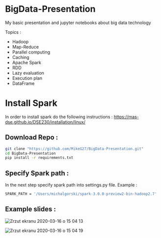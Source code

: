 # BigData-Presentation

 My basic presentation and jupyter notebooks about big data technology


Topics : 

* Hadoop
* Map-Reduce
* Parallel computing
* Caching
* Apache Spark 
* RDD
* Lazy evaluation
* Execution plan
* DataFrame


# Install Spark 

In order to install spark do the following instructions : 
https://mas-dse.github.io/DSE230/installation/linux/

## Download Repo : 

```bash
git clone "https://github.com/MikeG27/BigData-Presentation.git"
cd BigData-Presentation
pip install -r requirements.txt
```

## Specify Spark path   :

In the next step specify spark path into settings.py file. Example : 

```bash
SPARK_PATH = '/Users/michalgorski/spark-3.0.0-preview2-bin-hadoop2.7'
```

## Example slides : 

![Zrzut ekranu 2020-03-16 o 15 04 13](https://user-images.githubusercontent.com/21131348/76766004-9e31ae00-6797-11ea-9cab-a7b6e39d8f36.png)


![Zrzut ekranu 2020-03-16 o 15 04 19](https://user-images.githubusercontent.com/21131348/76766073-b9042280-6797-11ea-8ba9-3a222e92ac56.png)



